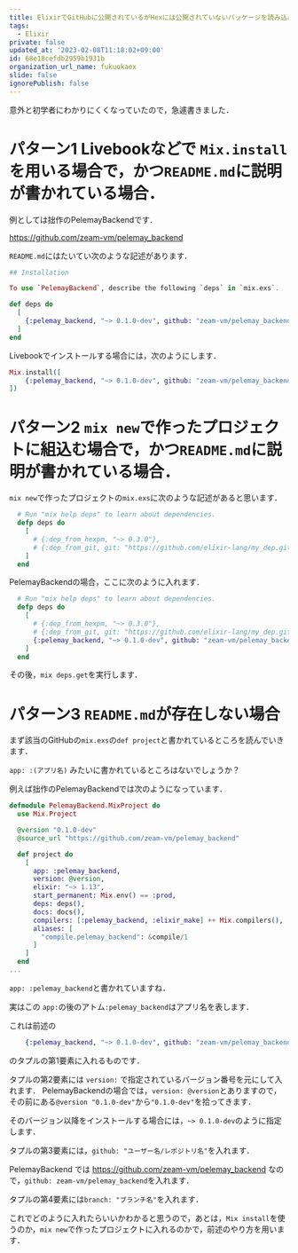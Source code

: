 ```yaml
---
title: ElixirでGitHubに公開されているがHexには公開されていないパッケージを読み込みたい
tags:
  - Elixir
private: false
updated_at: '2023-02-08T11:18:02+09:00'
id: 68e18cefdb2959b1931b
organization_url_name: fukuokaex
slide: false
ignorePublish: false
---
```

意外と初学者にわかりにくくなっていたので，急遽書きました．

# パターン1 Livebookなどで `Mix.install` を用いる場合で，かつ`README.md`に説明が書かれている場合．

例としては拙作のPelemayBackendです．

https://github.com/zeam-vm/pelemay_backend


`README.md`にはたいてい次のような記述があります．

```elixir
## Installation

To use `PelemayBackend`, describe the following `deps` in `mix.exs`.

def deps do
  [
    {:pelemay_backend, "~> 0.1.0-dev", github: "zeam-vm/pelemay_backend", branch: "main"}
  ]
end
```

Livebookでインストールする場合には，次のようにします．

```elixir
Mix.install([
    {:pelemay_backend, "~> 0.1.0-dev", github: "zeam-vm/pelemay_backend", branch: "main"}
])
```

# パターン2 `mix new`で作ったプロジェクトに組込む場合で，かつ`README.md`に説明が書かれている場合．

`mix new`で作ったプロジェクトの`mix.exs`に次のような記述があると思います．

```elixir
  # Run "mix help deps" to learn about dependencies.
  defp deps do
    [
      # {:dep_from_hexpm, "~> 0.3.0"},
      # {:dep_from_git, git: "https://github.com/elixir-lang/my_dep.git", tag: "0.1.0"}
    ]
  end
```

PelemayBackendの場合，ここに次のように入れます．

```elixir
  # Run "mix help deps" to learn about dependencies.
  defp deps do
    [
      # {:dep_from_hexpm, "~> 0.3.0"},
      # {:dep_from_git, git: "https://github.com/elixir-lang/my_dep.git", tag: "0.1.0"}
      {:pelemay_backend, "~> 0.1.0-dev", github: "zeam-vm/pelemay_backend", branch: "main"}
    ]
  end
```

その後，`mix deps.get`を実行します．

# パターン3 `README.md`が存在しない場合

まず該当のGitHubの`mix.exs`の`def project`と書かれているところを読んでいきます．

`app: :(アプリ名)` みたいに書かれているところはないでしょうか？

例えば拙作のPelemayBackendでは次のようになっています．

```elixir:mix.exs
defmodule PelemayBackend.MixProject do
  use Mix.Project

  @version "0.1.0-dev"
  @source_url "https://github.com/zeam-vm/pelemay_backend"

  def project do
    [
      app: :pelemay_backend,
      version: @version,
      elixir: "~> 1.13",
      start_permanent: Mix.env() == :prod,
      deps: deps(),
      docs: docs(),
      compilers: [:pelemay_backend, :elixir_make] ++ Mix.compilers(),
      aliases: [
        "compile.pelemay_backend": &compile/1
      ]
    ]
  end
...
```

`app: :pelemay_backend`と書かれていますね．

実はこの `app:`の後のアトム`:pelemay_backend`はアプリ名を表します．

これは前述の

```elixir
    {:pelemay_backend, "~> 0.1.0-dev", github: "zeam-vm/pelemay_backend", branch: "main"}
```

のタプルの第1要素に入れるものです．

タプルの第2要素には `version:` で指定されているバージョン番号を元にして入れます．
PelemayBackendの場合では，`version: @version`とありますので，その前にある`@version "0.1.0-dev"`から`"0.1.0-dev"`を拾ってきます．

そのバージョン以降をインストールする場合には，`~> 0.1.0-dev`のように指定します．

タプルの第3要素には，`github: "ユーザー名/レポジトリ名"`を入れます．

PelemayBackend では https://github.com/zeam-vm/pelemay_backend なので，`github: zeam-vm/pelemay_backend`を入れます．

タプルの第4要素には`branch: "ブランチ名"`を入れます．

これでどのように入れたらいいかわかると思うので，あとは，`Mix install`を使うのか，`mix new`で作ったプロジェクトに入れるのかで，前述のやり方を用います．
